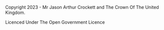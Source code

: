 Copyright 2023 - Mr Jason Arthur Crockett and The Crown Of The United Kingdom.

Licenced Under The Open Government Licence
